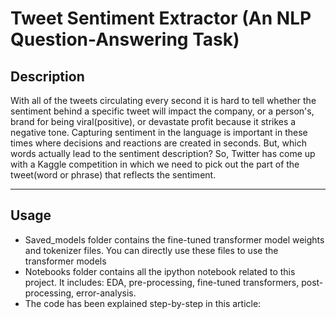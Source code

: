 # Tweet Sentiment Extractor (An NLP Question-Answering Task)

## Description

With all of the tweets circulating every second it is hard to tell whether the sentiment behind a specific tweet will impact the company, or a person's, brand for being viral(positive), or devastate profit because it strikes a negative tone. Capturing sentiment in the language is important in these times where decisions and reactions are created in seconds. But, which words actually lead to the sentiment description? So, Twitter has come up with a Kaggle competition in which we need to pick out the part of the tweet(word or phrase) that reflects the sentiment.

***

## Usage
- Saved_models folder contains the fine-tuned transformer model weights and tokenizer files. You can directly use these files to use the transformer models
- Notebooks folder contains all the ipython notebook related to this project. It includes:  EDA, pre-processing, fine-tuned transformers, post-processing, error-analysis.
- The code has been explained  step-by-step in this article: 


